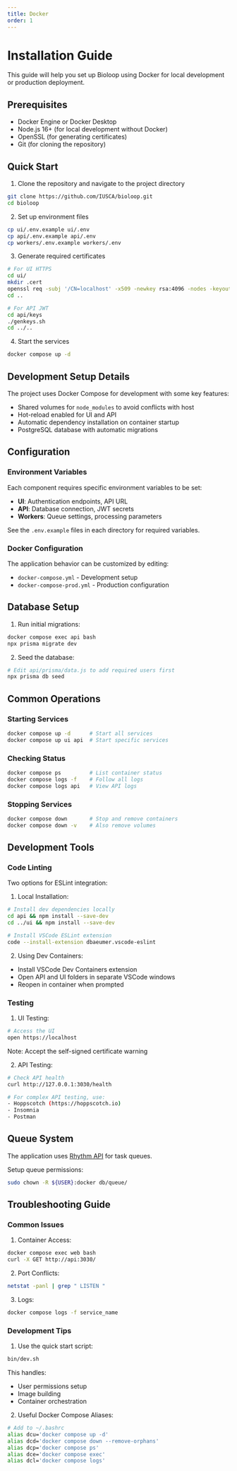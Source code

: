 ```yaml
---
title: Docker
order: 1
---
```

<!-- cspell:ignore panl dbaeumer Hoppscotch -->
# Installation Guide

This guide will help you set up Bioloop using Docker for local development or production deployment.

## Prerequisites

- Docker Engine or Docker Desktop
- Node.js 16+ (for local development without Docker)
- OpenSSL (for generating certificates)
- Git (for cloning the repository)

## Quick Start

1. Clone the repository and navigate to the project directory
```bash
git clone https://github.com/IUSCA/bioloop.git
cd bioloop
```

2. Set up environment files
```bash
cp ui/.env.example ui/.env
cp api/.env.example api/.env
cp workers/.env.example workers/.env
```

3. Generate required certificates
```bash
# For UI HTTPS
cd ui/
mkdir .cert
openssl req -subj '/CN=localhost' -x509 -newkey rsa:4096 -nodes -keyout ./.cert/key.pem -out ./.cert/cert.pem 
cd ..

# For API JWT
cd api/keys
./genkeys.sh
cd ../..
```

4. Start the services
```bash
docker compose up -d
```

## Development Setup Details

The project uses Docker Compose for development with some key features:

- Shared volumes for `node_modules` to avoid conflicts with host
- Hot-reload enabled for UI and API
- Automatic dependency installation on container startup
- PostgreSQL database with automatic migrations

## Configuration

### Environment Variables

Each component requires specific environment variables to be set:

- **UI**: Authentication endpoints, API URL
- **API**: Database connection, JWT secrets
- **Workers**: Queue settings, processing parameters

See the `.env.example` files in each directory for required variables.

### Docker Configuration

The application behavior can be customized by editing:
- `docker-compose.yml` - Development setup
- `docker-compose-prod.yml` - Production configuration

## Database Setup

1. Run initial migrations:
```bash
docker compose exec api bash
npx prisma migrate dev
```

2. Seed the database:
```bash
# Edit api/prisma/data.js to add required users first
npx prisma db seed
```

## Common Operations

### Starting Services
```bash
docker compose up -d      # Start all services
docker compose up ui api  # Start specific services
```

### Checking Status
```bash
docker compose ps         # List container status
docker compose logs -f    # Follow all logs
docker compose logs api   # View API logs
```

### Stopping Services
```bash
docker compose down       # Stop and remove containers
docker compose down -v    # Also remove volumes
```

## Development Tools

### Code Linting

Two options for ESLint integration:

1. Local Installation:
```bash
# Install dev dependencies locally
cd api && npm install --save-dev
cd ../ui && npm install --save-dev

# Install VSCode ESLint extension
code --install-extension dbaeumer.vscode-eslint
```

2. Using Dev Containers:
- Install VSCode Dev Containers extension
- Open API and UI folders in separate VSCode windows
- Reopen in container when prompted

### Testing

1. UI Testing:
```bash
# Access the UI
open https://localhost
```
Note: Accept the self-signed certificate warning

2. API Testing:
```bash
# Check API health
curl http://127.0.0.1:3030/health

# For complex API testing, use:
- Hoppscotch (https://hoppscotch.io)
- Insomnia
- Postman
```

## Queue System

The application uses [Rhythm API](https://github.com/IUSCA/rhythm_api) for task queues.

Setup queue permissions:
```bash
sudo chown -R ${USER}:docker db/queue/
```

## Troubleshooting Guide

### Common Issues

1. Container Access:
```bash
docker compose exec web bash
curl -X GET http://api:3030/
```

2. Port Conflicts:
```bash
netstat -panl | grep " LISTEN "
```

3. Logs:
```bash
docker compose logs -f service_name
```

### Development Tips

1. Use the quick start script:
```bash
bin/dev.sh
```
This handles:
- User permissions setup
- Image building
- Container orchestration

2. Useful Docker Compose Aliases:
```bash
# Add to ~/.bashrc
alias dcu='docker compose up -d'
alias dcd='docker compose down --remove-orphans'
alias dcp='docker compose ps'
alias dce='docker compose exec'
alias dcl='docker compose logs'
```
